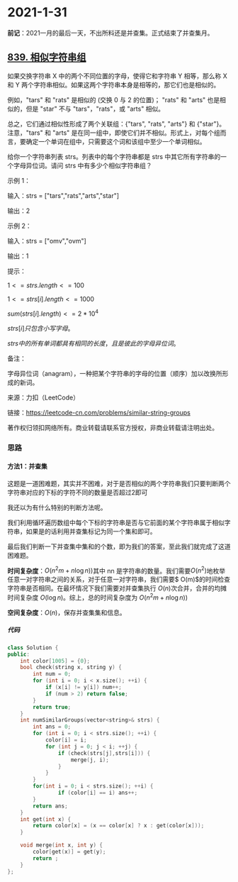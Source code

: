 # 2021-1-31

**前记**：2021一月的最后一天，不出所料还是并查集。正式结束了并查集月。

## [839. 相似字符串组](https://leetcode-cn.com/problems/similar-string-groups/)

如果交换字符串 X 中的两个不同位置的字母，使得它和字符串 Y 相等，那么称 X 和 Y 两个字符串相似。如果这两个字符串本身是相等的，那它们也是相似的。

例如，"tars" 和 "rats" 是相似的 (交换 0 与 2 的位置)； "rats" 和 "arts" 也是相似的，但是 "star" 不与 "tars"，"rats"，或 "arts" 相似。

总之，它们通过相似性形成了两个关联组：{"tars", "rats", "arts"} 和 {"star"}。注意，"tars" 和 "arts" 是在同一组中，即使它们并不相似。形式上，对每个组而言，要确定一个单词在组中，只需要这个词和该组中至少一个单词相似。

给你一个字符串列表 strs。列表中的每个字符串都是 strs 中其它所有字符串的一个字母异位词。请问 strs 中有多少个相似字符串组？

示例 1：

输入：strs = ["tars","rats","arts","star"]

输出：2

示例 2：

输入：strs = ["omv","ovm"]

输出：1

提示：

$1 <= strs.length <= 100$

$1 <= strs[i].length <= 1000$

$sum(strs[i].length) <= 2 * 10^4$

$strs[i]只包含小写字母。$

$strs 中的所有单词都具有相同的长度，且是彼此的字母异位词。$

备注：

字母异位词（anagram），一种把某个字符串的字母的位置（顺序）加以改换所形成的新词。

来源：力扣（LeetCode）

链接：https://leetcode-cn.com/problems/similar-string-groups

著作权归领扣网络所有。商业转载请联系官方授权，非商业转载请注明出处。

### 思路

#### 方法1：并查集

这题是一道困难题，其实并不困难，对于是否相似的两个字符串我们只要判断两个字符串对应的下标的字符不同的数量是否超过2即可

我还以为有什么特别的判断方法呢。

我们利用循环遍历数组中每个下标的字符串是否与它前面的某个字符串属于相似字符串，如果是的话利用并查集标记为同一个集和即可。

最后我们判断一下并查集中集和的个数，即为我们的答案，至此我们就完成了这道困难题。



**时间复杂度**：$O(n^2m + n \log n))$其中 nn 是字符串的数量。我们需要$O(n^2)$地枚举任意一对字符串之间的关系，对于任意一对字符串，我们需要$ O(m)$的时间检查字符串是否相同。在最坏情况下我们需要对并查集执行 $O(n)$次合并，合并的均摊时间复杂度 $O(\log n)$。综上，总的时间复杂度为 $O(n^2m + n \log n))$

**空间复杂度**：$O(n)$，保存并查集集和信息。

##### **代码**

```cpp
class Solution {
public:
    int color[1005] = {0};
    bool check(string x, string y) {
        int num = 0;
        for (int i = 0; i < x.size(); ++i) {
            if (x[i] != y[i]) num++;
            if (num > 2) return false;
        }
        return true;
    }
    int numSimilarGroups(vector<string>& strs) {
        int ans = 0;
        for (int i = 0; i < strs.size(); ++i) {
            color[i] = i;
            for (int j = 0; j < i; ++j) {
                if (check(strs[j],strs[i])) {
                    merge(j, i);
                }
            }
        }
        for(int i = 0; i < strs.size(); ++i) {
                if (color[i] == i) ans++;
        }
        return ans;
    }
    int get(int x) {
        return color[x] = (x == color[x] ? x : get(color[x]));
    }

    void merge(int x, int y) {
        color[get(x)] = get(y);
        return ;
    }   
};
```

